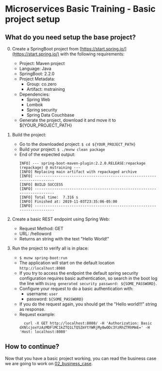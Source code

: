 # Microservices Basic Training - Basic project setup

## What do you need setup the base project?

0. Create a SpringBoot project from [https://start.spring.io/](https://start.spring.io/) with the following requirements:
    - Project: Maven project
    - Language: Java
    - SpringBoot: 2.2.0
    - Project Metadata:
        - Group: co.zero
        - Artifact: mstraining
    - Dependencies:
        - Spring Web
        - Lombok
        - Spring security
        - Spring Data Couchbase
    - Generate the project, download it and move it to ${YOUR_PROJECT_PATH}
        
0. Build the project:
    - Go to the downloaded project: `$ cd ${YOUR_PROJECT_PATH}`
    - Build your project: `$ ./mvnw clean package`
    - End of the expected output:
      ```
      INFO] --- spring-boot-maven-plugin:2.2.0.RELEASE:repackage (repackage) @ mstraining ---
      [INFO] Replacing main artifact with repackaged archive
      [INFO] ------------------------------------------------------------------------
      [INFO] BUILD SUCCESS
      [INFO] ------------------------------------------------------------------------
      [INFO] Total time:  7.316 s
      [INFO] Finished at: 2019-11-03T23:35:06-05:00
      [INFO] ------------------------------------------------------------------------
      ```
0. Create a basic REST endpoint using Spring Web:
    - Request Method: GET
    - URL: /helloword
    - Returns an string with the text "Hello World!"

0. Run the project to verify all is in place:
    - `$ mvnw spring-boot:run`
    - The application will start on the default location `http://localhost:8080`
    - If you try to access the endpoint the default spring security configuration requires basic authentication, so search in the boot log the line with `Using generated security password: ${SOME_PASSWORD}`.
    - Configure your request to do a basic authentication with:
        - username: `user`
        - password: `${SOME_PASSWORD}`
    - If you do the request again, you should get the "Hello world!!!" string as response.
    - Request example:
      ```
        curl -X GET http://localhost:8080/ -H 'Authorization: Basic dXNlcjoxYzAzMDFlMC1kZTQ1LTQ5ZmYtYWRjMy0wODc3YzRhZTRhMmE=' -H 'Host: localhost:8080'
      ```
      
## How to continue?
Now that you have a basic project working, you can read the business case we are going to work on [02_business_case](../02_business_case).